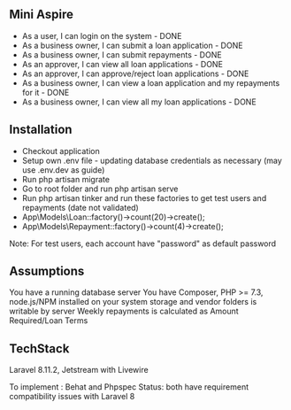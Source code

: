 ## Mini Aspire

* As a user, I can login on the system - DONE
* As a business owner, I can submit a loan application - DONE
* As a business owner, I can submit repayments - DONE
* As an approver, I can view all loan applications - DONE
* As an approver, I can approve/reject loan applications - DONE
* As a business owner, I can view a loan application and my repayments for it - DONE
* As a business owner, I can view all my loan applications - DONE

## Installation

- Checkout application
- Setup own .env file - updating database credentials as necessary (may use .env.dev as guide)
- Run php artisan migrate
- Go to root folder and run php artisan serve
- Run php artisan tinker and run these factories to get test users and repayments (date not validated)
- App\Models\Loan::factory()->count(20)->create();
- App\Models\Repayment::factory()->count(4)->create();

Note: For test users, each account have "password" as default password

## Assumptions

You have a running database server
You have Composer, PHP >= 7.3, node.js/NPM installed on your system
storage and vendor folders is writable by server
Weekly repayments is calculated as Amount Required/Loan Terms

## TechStack

Laravel 8.11.2, Jetstream with Livewire

To implement : Behat and Phpspec
Status: both have requirement compatibility issues with Laravel 8